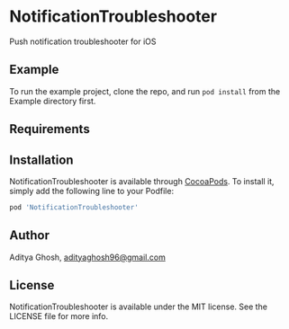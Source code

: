 # NotificationTroubleshooter

Push notification troubleshooter for iOS

## Example

To run the example project, clone the repo, and run `pod install` from the Example directory first.

## Requirements

## Installation

NotificationTroubleshooter is available through [CocoaPods](https://cocoapods.org). To install
it, simply add the following line to your Podfile:

```ruby
pod 'NotificationTroubleshooter'
```

## Author

Aditya Ghosh, adityaghosh96@gmail.com

## License

NotificationTroubleshooter is available under the MIT license. See the LICENSE file for more info.

